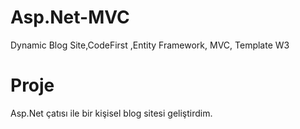 # Asp.Net-MVC

Dynamic Blog Site,CodeFirst ,Entity Framework, MVC, Template W3



# Proje

Asp.Net çatısı ile bir kişisel blog sitesi geliştirdim.


